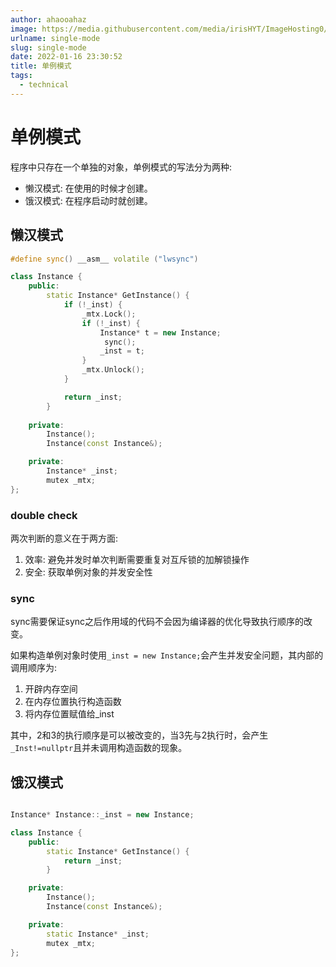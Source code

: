 ```yaml
---
author: ahaooahaz
image: https://media.githubusercontent.com/media/irisHYT/ImageHosting0/main/images/IMG_20201003_180559.webp
urlname: single-mode
slug: single-mode
date: 2022-01-16 23:30:52
title: 单例模式
tags:
  - technical
---
```


<!--more-->

# 单例模式

程序中只存在一个单独的对象，单例模式的写法分为两种:

- 懒汉模式: 在使用的时候才创建。
- 饿汉模式: 在程序启动时就创建。

## 懒汉模式

```cpp
#define sync() __asm__ volatile ("lwsync")

class Instance {
    public:
        static Instance* GetInstance() {
            if (!_inst) {
                _mtx.Lock();
                if (!_inst) {
                    Instance* t = new Instance;
                     sync();
                    _inst = t;
                }
                _mtx.Unlock();
            }

            return _inst;
        }
    
    private:
        Instance();
        Instance(const Instance&);

    private:
        Instance* _inst;
        mutex _mtx;
};
```

### double check

两次判断的意义在于两方面:

1. 效率: 避免并发时单次判断需要重复对互斥锁的加解锁操作
2. 安全: 获取单例对象的并发安全性

### sync

sync需要保证sync之后作用域的代码不会因为编译器的优化导致执行顺序的改变。

如果构造单例对象时使用`_inst = new Instance;`会产生并发安全问题，其内部的调用顺序为:

1. 开辟内存空间
2. 在内存位置执行构造函数
3. 将内存位置赋值给_inst

其中，2和3的执行顺序是可以被改变的，当3先与2执行时，会产生`_Inst!=nullptr`且并未调用构造函数的现象。


## 饿汉模式

```cpp

Instance* Instance::_inst = new Instance;

class Instance {
    public:
        static Instance* GetInstance() {
            return _inst;
        }

    private:
        Instance();
        Instance(const Instance&);

    private:
        static Instance* _inst;
        mutex _mtx;
};
```
